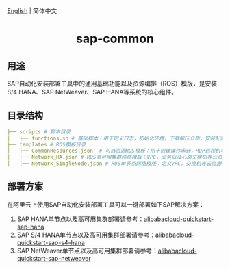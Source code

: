 [English](README.md) | 简体中文

<h1 align="center">sap-common</h1>

## 用途

SAP自动化安装部署工具中的通用基础功能以及资源编排（ROS）模版，是安装S/4 HANA、SAP NetWeaver、SAP HANA等系统的核心组件。

## 目录结构

```yaml
├── scripts # 脚本目录
│   ├── functions.sh # 基础脚本：用于定义日志，初始化环境，下载解压介质，安装配置基础云资源等基础功能
├── templates # ROS模板目录
│   ├── CommonResources.json  # 可选资源ROS模板：用于创建操作审计，RDP远程机等可选云资源
│   |── Network_HA.json # ROS高可用集群网络模版：VPC，业务以及心跳交换机等云资源
│   │── Network_SingleNode.json # ROS单节点网络模版：定义VPC，交换机等云资源
```
## 部署方案

在阿里云上使用SAP自动化安装部署工具可以一键部署如下SAP解决方案：

1. SAP HANA单节点以及高可用集群部署请参考：[alibabacloud-quickstart-sap-hana](https://github.com/aliyun/alibabacloud-quickstart-sap-hana)
2. SAP S/4 HANA单节点以及高可用集群部署请参考：[alibabacloud-quickstart-sap-s4-hana](https://github.com/aliyun/alibabacloud-quickstart-sap-s4-hana)
3. SAP NetWeaver单节点以及高可用集群部署请参考：[alibabacloud-quickstart-sap-netweaver](https://github.com/aliyun/alibabacloud-quickstart-sap-netweaver)